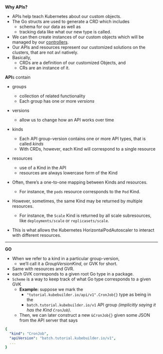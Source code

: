 **Why APIs?**
- APIs help teach Kubernetes about our custom objects. 
- The Go structs are used to generate a CRD which includes 
	- schema for our data as well as 
	- tracking data like what our new type is called. 
- We can then create instances of our custom objects which will be managed by our [controllers](https://book.kubebuilder.io/cronjob-tutorial/controller-overview).
- Our APIs and resources represent our customized solutions on the clusters, that are not avl natively. 
- Basically, 
	- CRDs are a definition of our customized Objects, and 
	- CRs are an instance of it.

**API**s contain 
- groups
	- collection of related functionality
	- Each group has one or more _versions_
- versions
	- allow us to change how an API works over time
- kinds
	- Each API group-version contains one or more API types, that is called _kinds_
	- With CRDs, however, each Kind will correspond to a single resource
- resources
	- use of a Kind in the API
	- resources are always lowercase form of the Kind

- Often, there’s a one-to-one mapping between Kinds and resources. 
	- For instance, the `pods` resource corresponds to the `Pod` Kind. 
- However, sometimes, the same Kind may be returned by multiple resources. 
	- For instance, the `Scale` Kind is returned by all scale subresources, like `deployments/scale` or `replicasets/scale`. 
- This is what allows the Kubernetes HorizontalPodAutoscaler to interact with different resources. 



----
**GO**
- When we refer to a kind in a particular group-version, 
	- we’ll call it a _GroupVersionKind_, or GVK for short. 
- Same with resources and GVR. 
- each GVK corresponds to a given root Go type in a package.
- `Scheme` is a way to keep track of what Go type corresponds to a given GVK
	- **Example:** suppose we mark the 
		- `"tutorial.kubebuilder.io/api/v1".CronJob{}` type as being in the 
		- `batch.tutorial.kubebuilder.io/v1` API group _(implicitly saying it has the Kind `CronJob`)_.
	- Then, we can later construct a new `&CronJob{}` given some JSON from the API server that says
```yaml
{
  "kind": "CronJob",     
  "apiVersion": "batch.tutorial.kubebuilder.io/v1",     
  ... 
}
```



